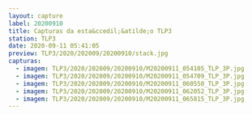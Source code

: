 ```yaml
---
layout: capture
label: 20200910
title: Capturas da esta&ccedil;&atilde;o TLP3
station: TLP3
date: 2020-09-11 05:41:05
preview: TLP3/2020/202009/20200910/stack.jpg
capturas:
  - imagem: TLP3/2020/202009/20200910/M20200911_054105_TLP_3P.jpg
  - imagem: TLP3/2020/202009/20200910/M20200911_054709_TLP_3P.jpg
  - imagem: TLP3/2020/202009/20200910/M20200911_060550_TLP_3P.jpg
  - imagem: TLP3/2020/202009/20200910/M20200911_062052_TLP_3P.jpg
  - imagem: TLP3/2020/202009/20200910/M20200911_065815_TLP_3P.jpg
---
```


